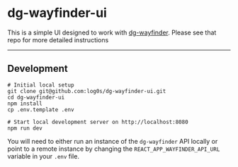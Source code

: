 # dg-wayfinder-ui

This is a simple UI designed to work with [dg-wayfinder](https://github.com/log0s/dg-wayfinder). Please see that repo for more detailed instructions

-------------------------------------------------------------------------------------------------------

## Development

```
# Initial local setup
git clone git@github.com:log0s/dg-wayfinder-ui.git
cd dg-wayfinder-ui
npm install
cp .env.template .env

# Start local development server on http://localhost:8080
npm run dev
```

You will need to either run an instance of the `dg-wayfinder` API locally or point to a remote instance by changing the `REACT_APP_WAYFINDER_API_URL` variable in your `.env` file.
